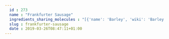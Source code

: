 ```yaml
---
  id : 273
  name : "Frankfurter Sausage"
  ingredients_sharing_molecules : "[{'name': 'Barley', 'wiki': 'Barley', 'id': 51, 'category': 'Cereal', 'common_molecules': [6274, 5960, 6140, 994]}, {'name': 'Oats', 'wiki': 'Oat', 'id': 54, 'category': 'Cereal', 'common_molecules': [6274, 5960, 6140, 994]}, {'name': 'Rice', 'wiki': 'Rice', 'id': 55, 'category': 'Cereal', 'common_molecules': [6274, 5960, 6140, 994]}, {'name': 'Corn', 'wiki': 'Maize', 'id': 56, 'category': 'Maize', 'common_molecules': [6274, 5960, 6140, 994]}, {'name': 'Blue Cheese', 'wiki': 'Blue_cheese', 'id': 63, 'category': 'Dairy', 'common_molecules': [6274, 5960, 6140, 994]}]"
  slug : frankfurter-sausage
  date : 2019-03-26T08:47:11+01:00
---
```



